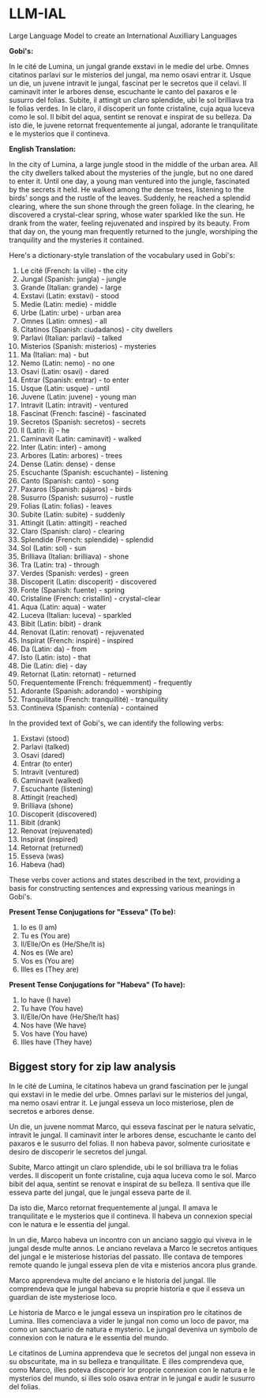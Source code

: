 # LLM-IAL
Large Language Model to create an International Auxilliary Languages


**Gobi's:**

In le cité de Lumina, un jungal grande exstavi in le medie del urbe. Omnes citatinos parlavi sur le misterios del jungal, ma nemo osavi entrar it. Usque un die, un juvene intravit le jungal, fascinat per le secretos que il celavi. Il caminavit inter le arbores dense, escuchante le canto del paxaros e le susurro del folias. Subite, il attingit un claro splendide, ubi le sol brilliava tra le folias verdes. In le claro, il discoperit un fonte cristaline, cuja aqua luceva como le sol. Il bibit del aqua, sentint se renovat e inspirat de su belleza. Da isto die, le juvene retornat frequentemente al jungal, adorante le tranquilitate e le mysterios que il contineva.

**English Translation:**

In the city of Lumina, a large jungle stood in the middle of the urban area. All the city dwellers talked about the mysteries of the jungle, but no one dared to enter it. Until one day, a young man ventured into the jungle, fascinated by the secrets it held. He walked among the dense trees, listening to the birds' songs and the rustle of the leaves. Suddenly, he reached a splendid clearing, where the sun shone through the green foliage. In the clearing, he discovered a crystal-clear spring, whose water sparkled like the sun. He drank from the water, feeling rejuvenated and inspired by its beauty. From that day on, the young man frequently returned to the jungle, worshiping the tranquility and the mysteries it contained.

Here's a dictionary-style translation of the vocabulary used in Gobi's:

1. Le cité (French: la ville) - the city
2. Jungal (Spanish: jungla) - jungle
3. Grande (Italian: grande) - large
4. Exstavi (Latin: exstavi) - stood
5. Medie (Latin: medie) - middle
6. Urbe (Latin: urbe) - urban area
7. Omnes (Latin: omnes) - all
8. Citatinos (Spanish: ciudadanos) - city dwellers
9. Parlavi (Italian: parlavi) - talked
10. Misterios (Spanish: misterios) - mysteries
11. Ma (Italian: ma) - but
12. Nemo (Latin: nemo) - no one
13. Osavi (Latin: osavi) - dared
14. Entrar (Spanish: entrar) - to enter
15. Usque (Latin: usque) - until
16. Juvene (Latin: juvene) - young man
17. Intravit (Latin: intravit) - ventured
18. Fascinat (French: fasciné) - fascinated
19. Secretos (Spanish: secretos) - secrets
20. Il (Latin: il) - he
21. Caminavit (Latin: caminavit) - walked
22. Inter (Latin: inter) - among
23. Arbores (Latin: arbores) - trees
24. Dense (Latin: dense) - dense
25. Escuchante (Spanish: escuchante) - listening
26. Canto (Spanish: canto) - song
27. Paxaros (Spanish: pájaros) - birds
28. Susurro (Spanish: susurro) - rustle
29. Folias (Latin: folias) - leaves
30. Subite (Latin: subite) - suddenly
31. Attingit (Latin: attingit) - reached
32. Claro (Spanish: claro) - clearing
33. Splendide (French: splendide) - splendid
34. Sol (Latin: sol) - sun
35. Brilliava (Italian: brilliava) - shone
36. Tra (Latin: tra) - through
37. Verdes (Spanish: verdes) - green
38. Discoperit (Latin: discoperit) - discovered
39. Fonte (Spanish: fuente) - spring
40. Cristaline (French: cristallin) - crystal-clear
41. Aqua (Latin: aqua) - water
42. Luceva (Italian: luceva) - sparkled
43. Bibit (Latin: bibit) - drank
44. Renovat (Latin: renovat) - rejuvenated
45. Inspirat (French: inspiré) - inspired
46. Da (Latin: da) - from
47. Isto (Latin: isto) - that
48. Die (Latin: die) - day
49. Retornat (Latin: retornat) - returned
50. Frequentemente (French: fréquemment) - frequently
51. Adorante (Spanish: adorando) - worshiping
52. Tranquilitate (French: tranquillité) - tranquility
53. Contineva (Spanish: contenía) - contained

In the provided text of Gobi's, we can identify the following verbs:

1. Exstavi (stood)
2. Parlavi (talked)
3. Osavi (dared)
4. Entrar (to enter)
5. Intravit (ventured)
6. Caminavit (walked)
7. Escuchante (listening)
8. Attingit (reached)
9. Brilliava (shone)
10. Discoperit (discovered)
11. Bibit (drank)
12. Renovat (rejuvenated)
13. Inspirat (inspired)
14. Retornat (returned)
15. Esseva (was)
16. Habeva (had)

These verbs cover actions and states described in the text, providing a basis for constructing sentences and expressing various meanings in Gobi's.


**Present Tense Conjugations for "Esseva" (To be):**
1. Io es (I am)
2. Tu es (You are)
3. Il/Elle/On es (He/She/It is)
4. Nos es (We are)
5. Vos es (You are)
6. Illes es (They are)

**Present Tense Conjugations for "Habeva" (To have):**
1. Io have (I have)
2. Tu have (You have)
3. Il/Elle/On have (He/She/It has)
4. Nos have (We have)
5. Vos have (You have)
6. Illes have (They have)

## Biggest story for zip law analysis

In le cité de Lumina, le citatinos habeva un grand fascination per le jungal qui exstavi in le medie del urbe. Omnes parlavi sur le misterios del jungal, ma nemo osavi entrar it. Le jungal esseva un loco misteriose, plen de secretos e arbores dense.

Un die, un juvene nommat Marco, qui esseva fascinat per le natura selvatic, intravit le jungal. Il caminavit inter le arbores dense, escuchante le canto del paxaros e le susurro del folias. Il non habeva pavor, solmente curiositate e desiro de discoperir le secretos del jungal.

Subite, Marco attingit un claro splendide, ubi le sol brilliava tra le folias verdes. Il discoperit un fonte cristaline, cuja aqua luceva como le sol. Marco bibit del aqua, sentint se renovat e inspirat de su belleza. Il sentiva que ille esseva parte del jungal, que le jungal esseva parte de il.

Da isto die, Marco retornat frequentemente al jungal. Il amava le tranquilitate e le mysterios que il contineva. Il habeva un connexion special con le natura e le essentia del jungal.

In un die, Marco habeva un incontro con un anciano saggio qui viveva in le jungal desde multe annos. Le anciano revelava a Marco le secretos antiques del jungal e le misteriose historias del passato. Ille contava de tempores remote quando le jungal esseva plen de vita e misterios ancora plus grande.

Marco apprendeva multe del anciano e le historia del jungal. Ille comprendeva que le jungal habeva su proprie historia e que il esseva un guardian de iste mysteriose loco.

Le historia de Marco e le jungal esseva un inspiration pro le citatinos de Lumina. Illes comenciava a vider le jungal non como un loco de pavor, ma como un sanctuario de natura e mysterio. Le jungal deveniva un symbolo de connexion con le natura e le essentia del mundo.

Le citatinos de Lumina apprendeva que le secretos del jungal non esseva in su obscuritate, ma in su belleza e tranquilitate. E illes comprendeva que, como Marco, illes poteva discoperir lor proprie connexion con le natura e le mysterios del mundo, si illes solo osava entrar in le jungal e audir le susurro del folias.

